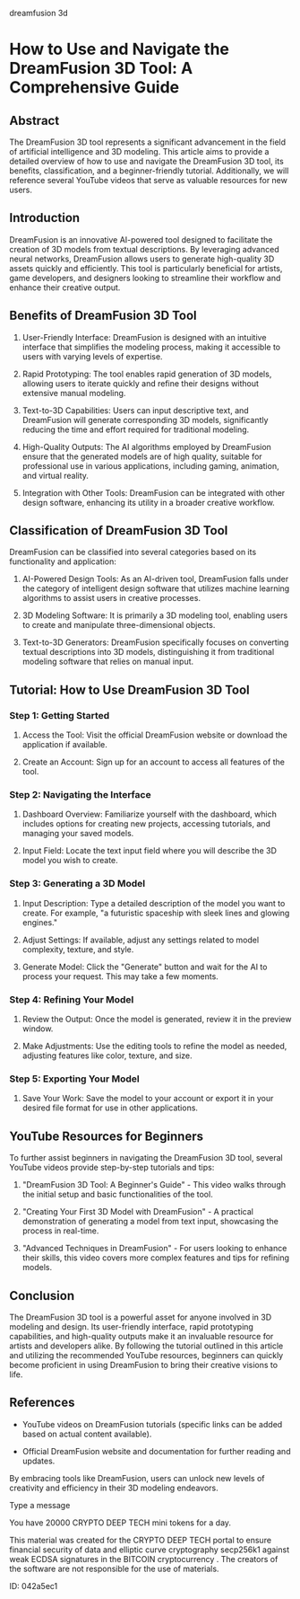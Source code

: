 dreamfusion 3d
# How to Use and Navigate the DreamFusion 3D Tool: A Comprehensive Guide



## Abstract



The DreamFusion 3D tool represents a significant advancement in the field of artificial intelligence and 3D modeling. This article aims to provide a detailed overview of how to use and navigate the DreamFusion 3D tool, its benefits, classification, and a beginner-friendly tutorial. Additionally, we will reference several YouTube videos that serve as valuable resources for new users.



## Introduction



DreamFusion is an innovative AI-powered tool designed to facilitate the creation of 3D models from textual descriptions. By leveraging advanced neural networks, DreamFusion allows users to generate high-quality 3D assets quickly and efficiently. This tool is particularly beneficial for artists, game developers, and designers looking to streamline their workflow and enhance their creative output.



## Benefits of DreamFusion 3D Tool



1. User-Friendly Interface: DreamFusion is designed with an intuitive interface that simplifies the modeling process, making it accessible to users with varying levels of expertise.



2. Rapid Prototyping: The tool enables rapid generation of 3D models, allowing users to iterate quickly and refine their designs without extensive manual modeling.



3. Text-to-3D Capabilities: Users can input descriptive text, and DreamFusion will generate corresponding 3D models, significantly reducing the time and effort required for traditional modeling.



4. High-Quality Outputs: The AI algorithms employed by DreamFusion ensure that the generated models are of high quality, suitable for professional use in various applications, including gaming, animation, and virtual reality.



5. Integration with Other Tools: DreamFusion can be integrated with other design software, enhancing its utility in a broader creative workflow.



## Classification of DreamFusion 3D Tool



DreamFusion can be classified into several categories based on its functionality and application:



1. AI-Powered Design Tools: As an AI-driven tool, DreamFusion falls under the category of intelligent design software that utilizes machine learning algorithms to assist users in creative processes.



2. 3D Modeling Software: It is primarily a 3D modeling tool, enabling users to create and manipulate three-dimensional objects.



3. Text-to-3D Generators: DreamFusion specifically focuses on converting textual descriptions into 3D models, distinguishing it from traditional modeling software that relies on manual input.



## Tutorial: How to Use DreamFusion 3D Tool



### Step 1: Getting Started



1. Access the Tool: Visit the official DreamFusion website or download the application if available.

2. Create an Account: Sign up for an account to access all features of the tool.



### Step 2: Navigating the Interface



1. Dashboard Overview: Familiarize yourself with the dashboard, which includes options for creating new projects, accessing tutorials, and managing your saved models.

2. Input Field: Locate the text input field where you will describe the 3D model you wish to create.



### Step 3: Generating a 3D Model



1. Input Description: Type a detailed description of the model you want to create. For example, "a futuristic spaceship with sleek lines and glowing engines."

2. Adjust Settings: If available, adjust any settings related to model complexity, texture, and style.

3. Generate Model: Click the "Generate" button and wait for the AI to process your request. This may take a few moments.



### Step 4: Refining Your Model



1. Review the Output: Once the model is generated, review it in the preview window.

2. Make Adjustments: Use the editing tools to refine the model as needed, adjusting features like color, texture, and size.



### Step 5: Exporting Your Model



1. Save Your Work: Save the model to your account or export it in your desired file format for use in other applications.



## YouTube Resources for Beginners



To further assist beginners in navigating the DreamFusion 3D tool, several YouTube videos provide step-by-step tutorials and tips:



1. "DreamFusion 3D Tool: A Beginner's Guide" - This video walks through the initial setup and basic functionalities of the tool.

2. "Creating Your First 3D Model with DreamFusion" - A practical demonstration of generating a model from text input, showcasing the process in real-time.

3. "Advanced Techniques in DreamFusion" - For users looking to enhance their skills, this video covers more complex features and tips for refining models.



## Conclusion



The DreamFusion 3D tool is a powerful asset for anyone involved in 3D modeling and design. Its user-friendly interface, rapid prototyping capabilities, and high-quality outputs make it an invaluable resource for artists and developers alike. By following the tutorial outlined in this article and utilizing the recommended YouTube resources, beginners can quickly become proficient in using DreamFusion to bring their creative visions to life.



## References



- YouTube videos on DreamFusion tutorials (specific links can be added based on actual content available).

- Official DreamFusion website and documentation for further reading and updates.



By embracing tools like DreamFusion, users can unlock new levels of creativity and efficiency in their 3D modeling endeavors.



Type a message

You have 20000 CRYPTO DEEP TECH mini tokens for a day.


This material was created for the  CRYPTO DEEP TECH portal  to ensure financial security of data and elliptic curve cryptography  secp256k1 against weak ECDSA  signatures   in the  BITCOIN cryptocurrency . The creators of the software are not responsible for the use of materials.

 ID: 042a5ec1
